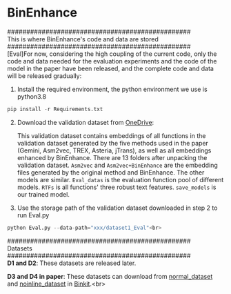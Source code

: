 # BinEnhance<br>

################################################<br>
This is where BinEnhance's code and data are stored<br>
################################################<br>
[Eval]For now, considering the high coupling of the current code, only the code and data needed for the evaluation experiments and the code of the model in the paper have been released, and the complete code and data will be released gradually:<br>

1. Install the required environment, the python environment we use is python3.8<br>

```python
pip install -r Requirements.txt
```

2. Download the validation dataset from [OneDrive](https://1drv.ms/u/s!AuV8PQVWsJ_qgSwEwUZBNlVjlzUC?e=K3ryoH):<br>

   This validation dataset contains embeddings of all functions in the validation dataset generated by the five methods used in the paper (Gemini, Asm2vec, TREX, Asteria, jTrans), as well as all embeddings enhanced by BinEnhance. There are 13 folders after unpacking the validation dataset. `Asm2vec` and `Asm2vec+BinEnhance` are the embedding files generated by the original method and BinEnhance. The other models are similar. `Eval_datas` is the evaluation function pool of different models. `RTFs` is all functions' three robust text features. `save_models` is our trained model. <br>

3. Use the storage path of the validation dataset downloaded in step 2 to run Eval.py<br>

```python
python Eval.py --data-path="xxx/dataset1_Eval"<br>
```

################################################<br>
Datasets<br>
################################################<br>
**D1 and D2**: These datasets are released later.<br>

**D3 and D4 in paper**: These datasets can download from [normal_dataset](https://drive.google.com/file/d/1K9ef-OoRBr0X5u8g2mlnYqh9o1i6zFij/view) and [noinline_dataset](https://drive.google.com/file/d/1wt7GY-DDp8J_2zeBBVUrcfWIyerg_xLO/view) in [Binkit]([https://1drv.ms/u/s!AuV8PQVWsJ_qgSwEwUZBNlVjlzUC?e=K3ryoH](https://github.com/SoftSec-KAIST/BinKit)https://github.com/SoftSec-KAIST/BinKit).<br>
